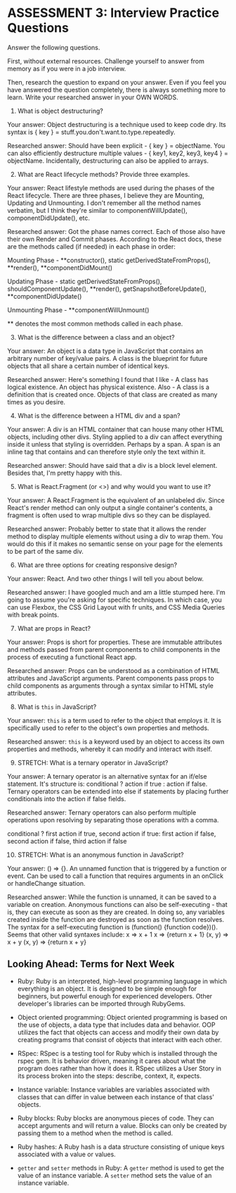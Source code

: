 # ASSESSMENT 3: Interview Practice Questions

Answer the following questions.

First, without external resources. Challenge yourself to answer from memory as if you were in a job interview.

Then, research the question to expand on your answer. Even if you feel you have answered the question completely, there is always something more to learn. Write your researched answer in your OWN WORDS.



1. What is object destructuring?

  Your answer: Object destructuring is a technique used to keep code dry. Its syntax is { key } = stuff.you.don't.want.to.type.repeatedly.

  Researched answer: Should have been explicit - { key } = objectName. You can also efficiently destructure multiple values - { key1, key2, key3, key4 } = objectName. Incidentally, destructuring can also be applied to arrays.



2. What are React lifecycle methods? Provide three examples.

  Your answer: React lifestyle methods are used during the phases of the React lifecycle. There are three phases, I believe they are Mounting, Updating and Unmounting. I don't remember all the method names verbatim, but I think they're similar to componentWillUpdate(), componentDidUpdate(), etc.

  Researched answer: Got the phase names correct. Each of those also have their own Render and Commit phases. According to the React docs, these are the methods called (if needed) in each phase in order:
  
  Mounting Phase - **constructor(), static getDerivedStateFromProps(), **render(), **componentDidMount()
  
  Updating Phase - static getDerivedStateFromProps(), shouldComponentUpdate(), **render(), getSnapshotBeforeUpdate(), **componentDidUpdate()

  Unmounting Phase - **componentWillUnmount()

  ** denotes the most common methods called in each phase.

  

3. What is the difference between a class and an object?

  Your answer: An object is a data type in JavaScript that contains an arbitrary number of key/value pairs. A class is the blueprint for future objects that all share a certain number of identical keys. 

  Researched answer: Here's something I found that I like - A class has logical existence. An object has physical existence. Also - A class is a definition that is created once. Objects of that class are created as many times as you desire.



4. What is the difference between a HTML div and a span? 

  Your answer: A div is an HTML container that can house many other HTML objects, including other divs. Styling applied to a div can affect everything inside it unless that styling is overridden. Perhaps by a span. A span is an inline tag that contains and can therefore style only the text within it.

  Researched answer: Should have said that a div is a block level element. Besides that, I'm pretty happy with this.



5. What is React.Fragment (or <>) and why would you want to use it?

  Your answer: A React.Fragment is the equivalent of an unlabeled div. Since React's render method can only output a single container's contents, a fragment is often used to wrap multiple divs so they can be displayed.

  Researched answer: Probably better to state that it allows the render method to display multiple elements without using a div to wrap them. You would do this if it makes no semantic sense on your page for the elements to be part of the same div.



6. What are three options for creating responsive design?

  Your answer: React. And two other things I will tell you about below.

  Researched answer: I have googled much and am a little stumped here. I'm going to assume you're asking for specific techniques. In which case, you can use Flexbox, the CSS Grid Layout with fr units, and CSS Media Queries with break points.



7. What are props in React?

  Your answer: Props is short for properties. These are immutable attributes and methods passed from parent components to child components in the process of executing a functional React app.

  Researched answer: Props can be understood as a combination of HTML attributes and JavaScript arguments. Parent components pass props to child components as arguments through a syntax similar to HTML style attributes.



8. What is `this` in JavaScript?

  Your answer: `this` is a term used to refer to the object that employs it. It is specifically used to refer to the object's own properties and methods.

  Researched answer: `this` is a keyword used by an object to access its own properties and methods, whereby it can modify and interact with itself.



9. STRETCH: What is a ternary operator in JavaScript?

  Your answer: A ternary operator is an alternative syntax for an if/else statement. It's structure is: conditional ? action if true : action if false. Ternary operators can be extended into else if statements by placing further conditionals into the action if false fields.

  Researched answer: Ternary operators can also perform multiple operations upon resolving by separating those operations with a comma. 
  
  conditional ? first action if true, second action if true: first action if false, second action if false, third action if false



10. STRETCH: What is an anonymous function in JavaScript?

  Your answer: () => {}. An unnamed function that is triggered by a function or event. Can be used to call a function that requires arguments in an onClick or handleChange situation.

  Researched answer: While the function is unnamed, it can be saved to a variable on creation. Anonymous functions can also be self-executing - that is, they can execute as soon as they are created. In doing so, any variables created inside the function are destroyed as soon as the function resolves. The syntax for a self-executing function is (function() {function code})(). Seems that other valid syntaxes include:
  x => x + 1
  x => {return x + 1}
  (x, y) => x + y
  (x, y) => {return x + y}



## Looking Ahead: Terms for Next Week
- Ruby: Ruby is an interpreted, high-level programming language in which everything is an object. It is designed to be simple enough for beginners, but powerful enough for experienced developers. Other developer's libraries can be imported through RubyGems. 


- Object oriented programming: Object oriented programming is based on the use of objects, a data type that includes data and behavior. OOP utilizes the fact that objects can access and modify their own data by creating programs that consist of objects that interact with each other.


- RSpec: RSpec is a testing tool for Ruby which is installed through the rspec gem. It is behavior driven, meaning it cares about what the program does rather than how it does it. RSpec utilizes a User Story in its process broken into the steps: describe, context, it, expects.


- Instance variable: Instance variables are variables associated with classes that can differ in value between each instance of that class' objects.


- Ruby blocks: Ruby blocks are anonymous pieces of code. They can accept arguments and will return a value. Blocks can only be created by passing them to a method when the method is called.


- Ruby hashes: A Ruby hash is a data structure consisting of unique keys associated with a value or values.


- `getter` and `setter` methods in Ruby: A `getter` method is used to get the value of an instance variable. A `setter` method sets the value of an instance variable.
